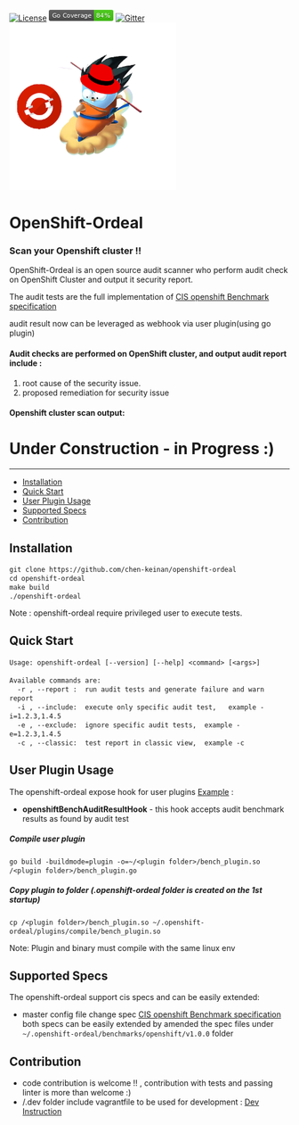 [![License](https://img.shields.io/badge/License-Apache%202.0-blue.svg)](https://github.com/chen-keinan/openshift-ordeal/blob/main/LICENSE)
<img src="./pkg/img/coverage_badge.png" alt="test coverage badge">
[![Gitter](https://badges.gitter.im/beacon-sec/openshift-ordeal.svg)](https://gitter.im/beacon-sec/openshift-ordeal?utm_source=badge&utm_medium=badge&utm_campaign=pr-badge)
<br><img src="./pkg/img/openshift-ordeal.png" width="300" alt="openshift-ordeal logo"><br>
# OpenShift-Ordeal

###  Scan your Openshift cluster !!
OpenShift-Ordeal is an open source audit scanner who perform audit check on OpenShift Cluster and output it security report.

The audit tests are the full implementation of [CIS openshift Benchmark specification](https://www.cisecurity.org/benchmark/openshift/) <br>

audit result now can be leveraged as webhook via user plugin(using go plugin)
#### Audit checks are performed on OpenShift cluster, and output audit report include :
 1.  root cause of the security issue.
 2. proposed remediation for security issue

#### Openshift cluster scan output:



# Under Construction - in Progress :)

--------------------------------------------------------------------------------------------------------

* [Installation](#installation)
* [Quick Start](#quick-start)
* [User Plugin Usage](#user-plugin-usage)
* [Supported Specs](#supported-specs)
* [Contribution](#Contribution)

## Installation

```
git clone https://github.com/chen-keinan/openshift-ordeal
cd openshift-ordeal
make build
./openshift-ordeal
```

Note : openshift-ordeal require privileged user to execute tests.

## Quick Start

```
Usage: openshift-ordeal [--version] [--help] <command> [<args>]

Available commands are:
  -r , --report :  run audit tests and generate failure and warn report
  -i , --include:  execute only specific audit test,   example -i=1.2.3,1.4.5
  -e , --exclude:  ignore specific audit tests,  example -e=1.2.3,1.4.5
  -c , --classic:  test report in classic view,  example -c

```
## User Plugin Usage
The openshift-ordeal expose hook for user plugins [Example](https://github.com/chen-keinan/openshift-ordeal/tree/master/examples/plugins) :
- **openshiftBenchAuditResultHook** - this hook accepts audit benchmark results as found by audit test

##### Compile user plugin
```
go build -buildmode=plugin -o=~/<plugin folder>/bench_plugin.so /<plugin folder>/bench_plugin.go
```
##### Copy plugin to folder (.openshift-ordeal folder is created on the 1st startup)
```
cp /<plugin folder>/bench_plugin.so ~/.openshift-ordeal/plugins/compile/bench_plugin.so
```
Note: Plugin and binary must compile with the same linux env
## Supported Specs
The openshift-ordeal support cis specs and can be easily extended:
- master config file change spec [CIS openshift Benchmark specification](https://www.cisecurity.org/benchmark/openshift/)
both specs can be easily extended by amended the spec files under ```~/.openshift-ordeal/benchmarks/openshift/v1.0.0``` folder

## Contribution
- code contribution is welcome !! , contribution with tests and passing linter is more than welcome :)
- /.dev folder include vagrantfile to be used for development : [Dev Instruction](https://github.com/chen-keinan/openshift-ordeal/tree/master/.dev)
